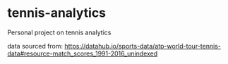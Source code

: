 # tennis-analytics
Personal project on tennis analytics

data sourced from: https://datahub.io/sports-data/atp-world-tour-tennis-data#resource-match_scores_1991-2016_unindexed
